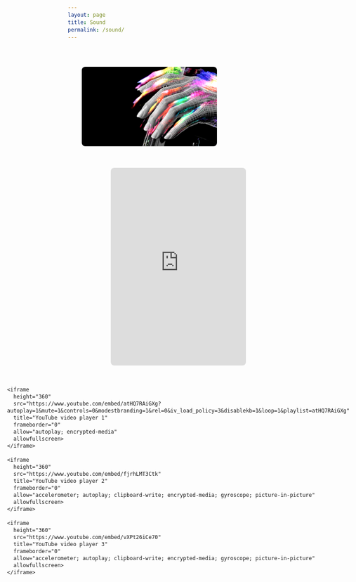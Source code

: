 ```yaml
---
layout: page
title: Sound
permalink: /sound/
---
```


<style>
  .sound-container {
    display: flex;
    flex-direction: column;
    align-items: center;
    justify-content: space-evenly; /* 均等に配置 */
    gap: 2rem;                     /* 要素間の間隔 */
    padding: 2rem;
  }

  .sound-item {
    width: 70%;
    max-width: 700px;
    border-radius: 8px;
  }

  iframe, img {
    width: 100%;
    border-radius: 8px;
  }

  .youtube-container {
    display: flex;
    flex-direction: column;
    align-items: center;
    gap: 3rem;
    width: 70%;
    max-width: 700px;
  }

  @media (max-width: 768px) {
    .sound-item, .youtube-container {
      width: 90%;
    }
  }
</style>

<div class="sound-container">

  <img src="https://raw.githubusercontent.com/kbys88/kbys88.github.io/main/images/work-img.png" 
       alt="About" class="sound-item"/>

  <!-- SoundCloud Player -->
  <iframe 
    class="sound-item"
    height="450"
    scrolling="yes"
    frameborder="no"
    allow="autoplay"
    src="https://w.soundcloud.com/player/?url=https%3A//soundcloud.com/sachiekbys&color=%23ff5500&auto_play=false&hide_related=false&show_comments=true&show_user=true&show_reposts=false&show_teaser=true">
  </iframe>

  <!-- YouTube videos -->
  <div class="youtube-container">
  
    <iframe 
      height="360"
      src="https://www.youtube.com/embed/atHQ7RAiGXg?autoplay=1&mute=1&controls=0&modestbranding=1&rel=0&iv_load_policy=3&disablekb=1&loop=1&playlist=atHQ7RAiGXg" 
      title="YouTube video player 1" 
      frameborder="0" 
      allow="autoplay; encrypted-media" 
      allowfullscreen>
    </iframe>
  
    <iframe 
      height="360"
      src="https://www.youtube.com/embed/fjrhLMT3Ctk" 
      title="YouTube video player 2" 
      frameborder="0" 
      allow="accelerometer; autoplay; clipboard-write; encrypted-media; gyroscope; picture-in-picture" 
      allowfullscreen>
    </iframe>

    <iframe 
      height="360"
      src="https://www.youtube.com/embed/vXPt26iCe70" 
      title="YouTube video player 3" 
      frameborder="0" 
      allow="accelerometer; autoplay; clipboard-write; encrypted-media; gyroscope; picture-in-picture" 
      allowfullscreen>
    </iframe>
  
  </div>

</div>

